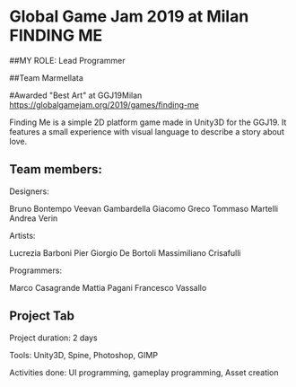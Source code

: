 # Global Game Jam 2019 at Milan   FINDING ME

##MY ROLE: Lead Programmer

##Team Marmellata

#Awarded "Best Art" at GGJ19Milan https://globalgamejam.org/2019/games/finding-me

Finding Me is a simple 2D platform game made in Unity3D for the GGJ19.
It features a small experience with visual language to describe a story about love.

## Team members:

Designers:

Bruno Bontempo
Veevan Gambardella
Giacomo Greco
Tommaso Martelli
Andrea Verin

Artists:

Lucrezia Barboni
Pier Giorgio De Bortoli
Massimiliano Crisafulli

Programmers:

Marco Casagrande
Mattia Pagani
Francesco Vassallo

## Project Tab

Project duration: 2 days

Tools: Unity3D, Spine, Photoshop, GIMP

Activities done: UI programming, gameplay programming, Asset creation
